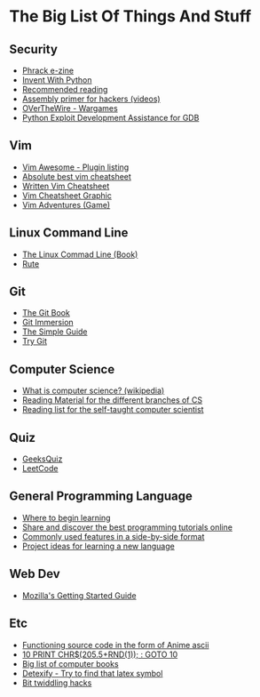 The Big List Of Things And Stuff
===

Security
-- 
* [Phrack e-zine](http://phrack.org/)
* [Invent With Python](http://inventwithpython.com/hacking/chapters/)
* [Recommended reading](http://dfir.org/?q=node/8)
* [Assembly primer for hackers (videos)](http://www.securitytube.net/groups?operation=view&groupId=5)
* [OVerTheWire - Wargames](http://overthewire.org/wargames/)
* [Python Exploit Development Assistance for GDB ](https://github.com/zachriggle/peda)

Vim
---
* [Vim Awesome - Plugin listing](http://vimawesome.com/)
* [Absolute best vim cheatsheet](https://rawgit.com/darcyparker/1886716/raw/eab57dfe784f016085251771d65a75a471ca22d4/vimModeStateDiagram.svg)
* [Written Vim Cheatsheet](http://csnipp.com/go_on/69)
* [Vim Cheatsheet Graphic](http://sheet.shiar.nl/vi)
* [Vim Adventures (Game)](http://vim-adventures.com/)

Linux Command Line
---
* [The Linux Commad Line (Book)](http://linuxcommand.org/tlcl.php)
* [Rute](http://rute.2038bug.com/index.html.gz)

Git
---
* [The Git Book](http://git-scm.com/book/en/v2)
* [Git Immersion](http://gitimmersion.com/)
* [The Simple Guide](http://rogerdudler.github.io/git-guide/)
* [Try Git](https://try.github.io/levels/1/challenges/1)

Computer Science
---
* [What is computer science? (wikipedia)](http://en.wikipedia.org/wiki/Outline_of_computer_science)
* [Reading Material for the different branches of CS](http://www.reddit.com/r/compsci/comments/gprp0/is_there_a_list_of_the_canonical_introductory/)
* [Reading list for the self-taught computer scientist ](http://www.reddit.com/r/books/comments/ch0wt/a_reading_list_for_the_selftaught_computer/)

Quiz
---
* [GeeksQuiz](http://geeksquiz.com/)
* [LeetCode](https://leetcode.com/problemset/algorithms/)

General Programming Language
---
* [Where to begin learning](http://www.reddit.com/r/learnprogramming/comments/2ksa0r/5_best_websites_to_start_learning_programming/)
* [Share and discover the best programming tutorials online](http://hackr.io/)
* [Commonly used features in a side-by-side format](http://hyperpolyglot.org)
* [Project ideas for learning a new language](https://github.com/plt/racket/wiki/Intro-Projects)

Web Dev
---
* [Mozilla's Getting Started Guide](https://developer.mozilla.org/en-US/Learn)

Etc
---
* [Functioning source code in the form of Anime ascii](http://uguu.org/sources.html)
* [10 PRINT CHR$(205.5+RND(1)); : GOTO 10](http://10print.org/)
* [Big list of computer books](http://en.wikibooks.org/wiki/Subject:Computing)
* [Detexify - Try to find that latex symbol](http://detexify.kirelabs.org/classify.html)
* [Bit twiddling hacks](http://graphics.stanford.edu/~seander/bithacks.html)

